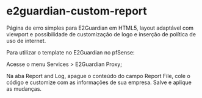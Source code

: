 # e2guardian-custom-report
Página de erro simples para E2Guardian em HTML5, layout adaptável com viewport e possibilidade de customização de logo e inserção de política de uso de internet.

Para utilizar o template no E2Guardian no pfSense:

Acesse o menu Services > E2Guardian Proxy;

Na aba Report and Log, apague o conteúdo do campo Report File, cole o código e customize com as informações de sua empresa. Salve e aplique as mudanças.
